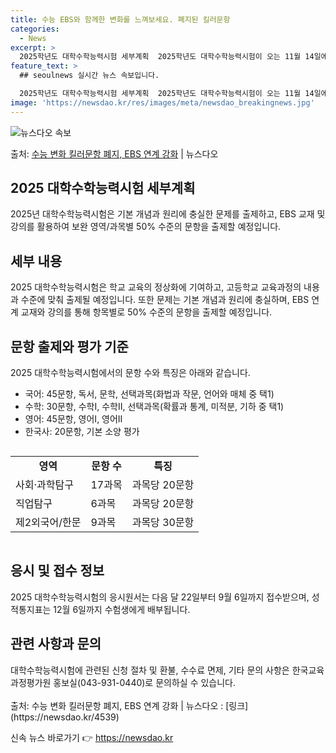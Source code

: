 ```yaml
---
title: 수능 EBS와 함께한 변화를 느껴보세요. 폐지된 킬러문항
categories:
  - News
excerpt: >
  2025학년도 대학수학능력시험 세부계획  2025학년도 대학수학능력시험이 오는 11월 14일에 시행됩니다. …
feature_text: >
  ## seoulnews 실시간 뉴스 속보입니다.

  2025학년도 대학수학능력시험 세부계획  2025학년도 대학수학능력시험이 오는 11월 14일에 시행됩니다. …
image: 'https://newsdao.kr/res/images/meta/newsdao_breakingnews.jpg'
---
```


![뉴스다오 속보](https://newsdao.kr/res/images/meta/newsdao_breakingnews.jpg)

<p>출처: <a href="https://newsdao.kr/4539" rel="dofollow">수능 변화 킬러문항 폐지, EBS 연계 강화</a> | 뉴스다오</p>

<h2 data-ke-size="size26">2025 대학수학능력시험 세부계획</h2>
2025년 대학수학능력시험은 기본 개념과 원리에 충실한 문제를 출제하고, EBS 교재 및 강의를 활용하여 보완 영역/과목별 50% 수준의 문항을 출제할 예정입니다.

<h2 data-ke-size="size26">세부 내용</h2>
2025 대학수학능력시험은 학교 교육의 정상화에 기여하고, 고등학교 교육과정의 내용과 수준에 맞춰 출제될 예정입니다. 또한 문제는 기본 개념과 원리에 충실하며, EBS 연계 교재와 강의를 통해 항목별로 50% 수준의 문항을 출제할 예정입니다.

<h2 data-ke-size="size26">문항 출제와 평가 기준</h2>
2025 대학수학능력시험에서의 문항 수와 특징은 아래와 같습니다.

<ul>
    <li>국어: 45문항, 독서, 문학, 선택과목(화법과 작문, 언어와 매체 중 택1)</li>
    <li>수학: 30문항, 수학Ⅰ, 수학Ⅱ, 선택과목(확률과 통계, 미적분, 기하 중 택1)</li>
    <li>영어: 45문항, 영어Ⅰ, 영어Ⅱ</li>
    <li>한국사: 20문항, 기본 소양 평가</li>
</ul>

<div style="overflow-x:auto;">
    <table>
        <tr>
            <td style="text-align: center; height: 17px;"><b>영역</b></td>
            <td style="text-align: center; height: 17px;"><b>문항 수</b></td>
            <td style="text-align: center; height: 17px;"><b>특징</b></td>
        </tr>
        <tr>
            <td>사회·과학탐구</td>
            <td>17과목</td>
            <td>과목당 20문항</td>
        </tr>
        <tr>
            <td>직업탐구</td>
            <td>6과목</td>
            <td>과목당 20문항</td>
        </tr>
        <tr>
            <td>제2외국어/한문</td>
            <td>9과목</td>
            <td>과목당 30문항</td>
        </tr>
    </table>
</div>

<h2 data-ke-size="size26">응시 및 접수 정보</h2>
2025 대학수학능력시험의 응시원서는 다음 달 22일부터 9월 6일까지 접수받으며, 성적통지표는 12월 6일까지 수험생에게 배부됩니다. 

<h2 data-ke-size="size26">관련 사항과 문의</h2>
대학수학능력시험에 관련된 신청 절차 및 환불, 수수료 면제, 기타 문의 사항은 한국교육과정평가원 홍보실(043-931-0440)로 문의하실 수 있습니다.
<br>
<br>
출처: 수능 변화 킬러문항 폐지, EBS 연계 강화 | 뉴스다오  : [링크](https://newsdao.kr/4539) 

신속 뉴스 바로가기 👉 <a href="https://newsdao.kr" rel="dofollow">https://newsdao.kr</a>


